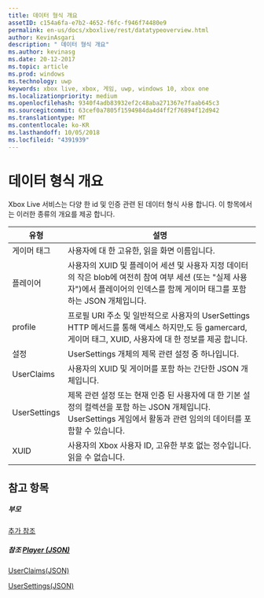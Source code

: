 ```yaml
---
title: 데이터 형식 개요
assetID: c154a6fa-e7b2-4652-f6fc-f946f74480e9
permalink: en-us/docs/xboxlive/rest/datatypeoverview.html
author: KevinAsgari
description: " 데이터 형식 개요"
ms.author: kevinasg
ms.date: 20-12-2017
ms.topic: article
ms.prod: windows
ms.technology: uwp
keywords: xbox live, xbox, 게임, uwp, windows 10, xbox one
ms.localizationpriority: medium
ms.openlocfilehash: 9340f4adb83932ef2c48aba271367e7faab645c3
ms.sourcegitcommit: 63cef0a7805f1594984da4d4ff2f76894f12d942
ms.translationtype: MT
ms.contentlocale: ko-KR
ms.lasthandoff: 10/05/2018
ms.locfileid: "4391939"
---
```

# <a name="data-type-overview"></a>데이터 형식 개요
 
Xbox Live 서비스는 다양 한 id 및 인증 관련 된 데이터 형식 사용 합니다. 이 항목에서는 이러한 종류의 개요를 제공 합니다.
 
| 유형| 설명| 
| --- | --- | 
| 게이머 태그| 사용자에 대 한 고유한, 읽을 화면 이름입니다.| 
| 플레이어| 사용자의 XUID 및 플레이어 세션 및 사용자 지정 데이터의 작은 blob에 여전히 참여 여부 세션 (또는 "실제 사용자")에서 플레이어의 인덱스를 함께 게이머 태그를 포함 하는 JSON 개체입니다.| 
| profile| 프로필 URI 주소 및 일반적으로 사용자의 UserSettings HTTP 메서드를 통해 액세스 하지만,도 등 gamercard, 게이머 태그, XUID, 사용자에 대 한 정보를 제공 합니다.| 
| 설정| UserSettings 개체의 제목 관련 설정 중 하나입니다.| 
| UserClaims| 사용자의 XUID 및 게이머를 포함 하는 간단한 JSON 개체입니다.| 
| UserSettings| 제목 관련 설정 또는 현재 인증 된 사용자에 대 한 기본 설정의 컬렉션을 포함 하는 JSON 개체입니다. UserSettings 게임에서 활동과 관련 임의의 데이터를 포함할 수 있습니다.| 
| XUID| 사용자의 Xbox 사용자 ID, 고유한 부호 없는 정수입니다. 읽을 수 없습니다.| 
 
<a id="ID4E6D"></a>

 
## <a name="see-also"></a>참고 항목
 
<a id="ID4EBE"></a>

 
##### <a name="parent"></a>부모  

[추가 참조](atoc-xboxlivews-reference-additional.md)

  
<a id="ID4ENE"></a>

 
##### <a name="reference--player-jsonjsonjson-playermd"></a>참조 [Player (JSON)](../json/json-player.md)

 [UserClaims(JSON)](../json/json-userclaims.md)

 [UserSettings(JSON)](../json/json-usersettings.md)

   